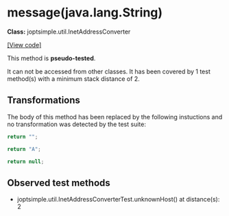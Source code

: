 # message(java.lang.String)

**Class:** joptsimple.util.InetAddressConverter

[[View code]](https://github.com/jopt-simple/jopt-simple/blob/b38b70d1e7685766ab400d8b57ef9ca9c010e0bb/src/main/java//joptsimple/util/InetAddressConverter.java#L69)

This method is **pseudo-tested**.


It can not be accessed from other classes. 
It has been covered by 1 test method(s) with a minimum stack distance of 2.

## Transformations


The body of this method has been replaced by the following instuctions and no transformation was detected by the test suite:

```Java
return "";
```

```Java
return "A";
```

```Java
return null;
```





## Observed test methods

* joptsimple.util.InetAddressConverterTest.unknownHost() at distance(s): 2


